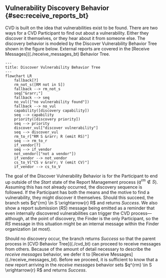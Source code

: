 ## Vulnerability Discovery Behavior {#sec:receive_reports_bt}

CVD is built on the idea that vulnerabilities exist to be found. There are two ways for a CVD Participant to
find out about a vulnerability. Either they discover it themselves, or they hear about it from someone else.
The discovery behavior is modeled by the Discover Vulnerability Behavior Tree shown in the figure below.
External reports are covered in the [Receive Messages]((./receive_messages_bt) Behavior Tree.

```mermaid
---
title: Discover Vulnerability Behavior Tree
---
flowchart LR
    fallback[?]
    rm_not_s([RM not in S])
    fallback --> rm_not_s
    seq["&rarr;"]
    fallback --> seq
    no_vul(["no vulnerability found"])
    fallback --> no_vul
    capability([discovery capability])
    seq --> capability
    priority([discovery priority])
    seq --> priority
    discover_vul["discover vulnerability"]
    seq --> discover_vul
    rm_to_r["RM S &rarr; R (emit RS)"]
    seq --> rm_to_r
    if_vendor[?]
    seq --> if_vendor
    not_vendor(["not a vendor"])
    if_vendor --> not_vendor
    cs_to_V["CS v &rarr; V (emit CV)"]
    if_vendor --> cs_to_V
```


The goal of the Discover Vulnerability Behavior is for the Participant
to end up outside of the *Start* state of the Report Management process
($q^{rm} \not \in S$). Assuming this has not already occurred, the
discovery sequence is followed. If the Participant has both the means
and the motive to find a vulnerability, they might discover it
themselves. Should this succeed, the branch sets
$q^{rm} \in S \xrightarrow{r} R$ and returns *Success*. We also show a
report submission ($RS$) message being emitted as a reminder that even
internally discovered vulnerabilities can trigger the
CVD
process&mdash;although, at the point of discovery, the Finder is the only
Participant, so the $RS$ message in this situation might be an internal
message within the Finder organization (at most).

Should no discovery occur, the branch returns *Success* so that the
parent process in [CVD Behavior Tree]((./cvd_bt) 
can proceed to receive messages from others.
Because of the amount of detail necessary to describe the *receive
messages* behavior, we defer it to
[Receive Messages]((./receive_messages_bt).
Before we proceed, it is sufficient to know that a new report arriving in the *receive messages* behavior sets
$q^{rm} \in S \xrightarrow{r} R$ and returns *Success*.



